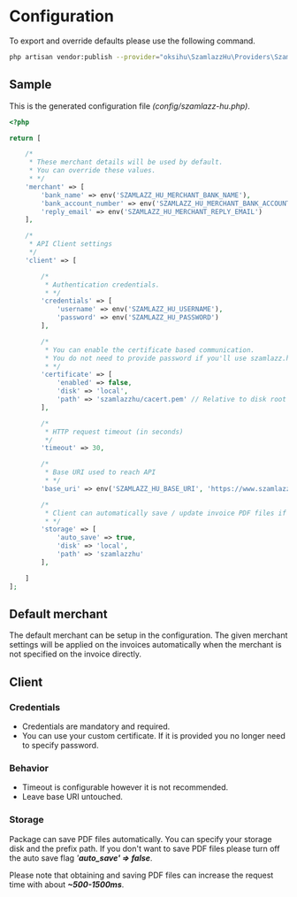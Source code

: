 # Configuration

To export and override defaults please use the following command.
```bash
php artisan vendor:publish --provider="oksihu\SzamlazzHu\Providers\SzamlazzHuServiceProvider" --tag="config"
```

## Sample
This is the generated configuration file _(config/szamlazz-hu.php)_.

```php
<?php

return [

    /*
     * These merchant details will be used by default.
     * You can override these values.
     * */
    'merchant' => [
        'bank_name' => env('SZAMLAZZ_HU_MERCHANT_BANK_NAME'),
        'bank_account_number' => env('SZAMLAZZ_HU_MERCHANT_BANK_ACCOUNT_NUMBER'),
        'reply_email' => env('SZAMLAZZ_HU_MERCHANT_REPLY_EMAIL')
    ],

    /*
     * API Client settings
     */
    'client' => [

        /*
         * Authentication credentials.
         * */
        'credentials' => [
            'username' => env('SZAMLAZZ_HU_USERNAME'),
            'password' => env('SZAMLAZZ_HU_PASSWORD')
        ],

        /*
         * You can enable the certificate based communication.
         * You do not need to provide password if you'll use szamlazz.hu's own certificate
         * */
        'certificate' => [
            'enabled' => false,
            'disk' => 'local',
            'path' => 'szamlazzhu/cacert.pem' // Relative to disk root
        ],

        /*
         * HTTP request timeout (in seconds)
         */
        'timeout' => 30,

        /*
         * Base URI used to reach API
         * */
        'base_uri' => env('SZAMLAZZ_HU_BASE_URI', 'https://www.szamlazz.hu/'),

        /*
         * Client can automatically save / update invoice PDF files if enabled
         * */
        'storage' => [
            'auto_save' => true,
            'disk' => 'local',
            'path' => 'szamlazzhu'
        ],

    ]
];
```

## Default merchant
The default merchant can be setup in the configuration.
The given merchant settings will be applied on the invoices automatically when the merchant is not specified on the invoice directly.

## Client
### Credentials
- Credentials are mandatory and required.
- You can use your custom certificate. If it is provided you no longer need to specify password.

### Behavior
- Timeout is configurable however it is not recommended.
- Leave base URI untouched.


### Storage
Package can save PDF files automatically. You can specify your storage disk and the prefix path. If you don't want to save PDF files please turn off the auto save flag _'**auto_save' => false**_.

Please note that obtaining and saving PDF files can increase the request time with about _**~500-1500ms**_.
